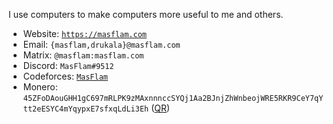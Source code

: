 I use computers to make computers more useful to me and others.

- Website: [`https://masflam.com`](https://masflam.com)
- Email: `{masflam,drukala}@masflam.com`
- Matrix: `@masflam:masflam.com`
- Discord: `MasFlam#9512`
- Codeforces: [`MasFlam`](https://codeforces.com/profile/MasFlam)
- Monero: `45ZFoDAouGHH1gC697mRLPK9zMAxnnnccSYQj1Aa2BJnjZhWnbeojWRE5RKR9CeY7qYtt2eESYC4mYqypxE7sfxqLdLi3Eh` ([QR](https://masflam.com/static/masflam-xmr-qr.png))

<!--![Top Langs](https://github-readme-stats.vercel.app/api/top-langs/?username=MasFlam&layout=compact&theme=dark&hide=processing,lua&custom_title=Most%20used%20languages%20%28on%20GitHub%29)-->
